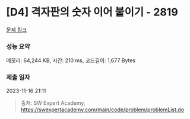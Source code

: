 # [D4] 격자판의 숫자 이어 붙이기 - 2819 

[문제 링크](https://swexpertacademy.com/main/code/problem/problemDetail.do?contestProbId=AV7I5fgqEogDFAXB) 

### 성능 요약

메모리: 64,244 KB, 시간: 210 ms, 코드길이: 1,677 Bytes

### 제출 일자

2023-11-16 21:11



> 출처: SW Expert Academy, https://swexpertacademy.com/main/code/problem/problemList.do